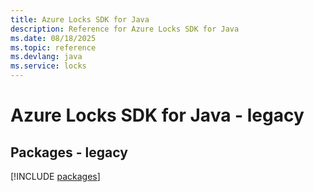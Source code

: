 ```yaml
---
title: Azure Locks SDK for Java
description: Reference for Azure Locks SDK for Java
ms.date: 08/18/2025
ms.topic: reference
ms.devlang: java
ms.service: locks
---
```

# Azure Locks SDK for Java - legacy
## Packages - legacy
[!INCLUDE [packages](locks-index.md)]